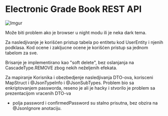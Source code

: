 # Electronic Grade Book REST API

![Imgur](https://i.imgur.com/RR9yR89.png)

Može biti problem ako je browser u night modu ili je neka dark tema.

Za nasledjivanje je korišćen pristup tabela po entitetu kod UserEntity i njenih podklasa.
Kod ocene i zakljucne ocene je korišćen pristup sa jednom tabelom za sve.

Brisanje je implementirano kao "soft delete", bez oslanjanja na CascadeType.REMOVE zbog nekih neželjenih efekata. 

Za mapiranje Korisnika i obezbedjenje nasledjivanja DTO-ova, korisceni MapStruct i @JsonTypeInfo i @JsonSubTypes. Problem bio sa 
enkriptovanjem passworda, reseno je ali je hacky i stvorilo je problem sa prezentacijom vracenih DTO-va
 - polja password i confirmedPassword su stalno prisutna, bez obzira na @JsonIgnore anotaciju.
 
 

